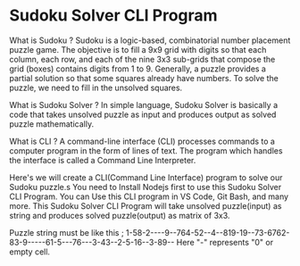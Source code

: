 # Sudoku Solver CLI Program

What is Sudoku ?
Sudoku is a logic-based, combinatorial number placement puzzle game. The objective is to fill a 9x9 grid with digits so that each column, each row, and each of  the nine 3x3 sub-grids that compose the grid (boxes) contains digits from 1 to 9.
Generally, a puzzle provides a partial solution so that some squares already have numbers. To solve the puzzle, we need to fill in the unsolved squares.

What is Sudoku Solver ?
In simple language, Sudoku Solver is basically a code that takes unsolved puzzle as input and produces output as solved puzzle mathematically.

What is CLI ?
A command-line interface (CLI) processes commands to a computer program in the form of lines of text. The program which handles the interface is called a Command Line Interpreter.

Here's we will create a CLI(Command Line Interface) program to solve our Sudoku puzzle.s You need to Install Nodejs first to use this Sudoku Solver CLI Program. You can Use this CLI program in VS Code, Git Bash, and many more.
This Sudoku Solver CLI Program will take unsolved puzzle(input) as string and produces solved puzzle(output) as matrix of 3x3.

 Puzzle string must be like this ;
 1-58-2----9--764-52--4--819-19--73-6762-83-9-----61-5---76---3-43--2-5-16--3-89--
 Here "-" represents "0" or empty cell.
